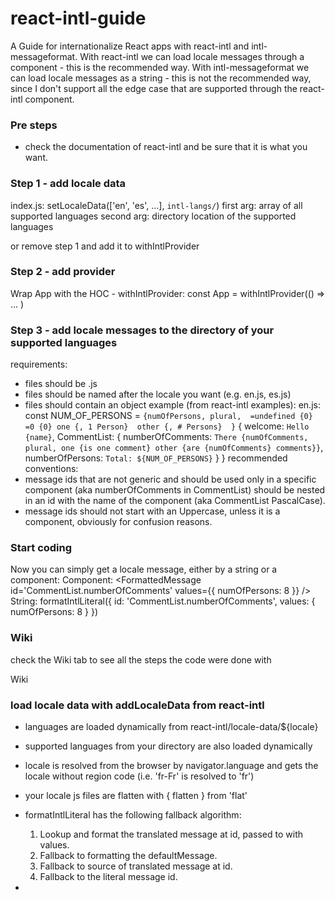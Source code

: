 # react-intl-guide

A Guide for internationalize React apps with react-intl and intl-messageformat.
With react-intl we can load locale messages through a component - this is the recommended way.
With intl-messageformat we can load locale messages as a string - this is not the recommended way, since I don't support all the edge case that are supported through the react-intl component.

### Pre steps
- check the documentation of react-intl and be sure that it is what you want.

### Step 1 - add locale data
index.js:
setLocaleData(['en', 'es', ...], `intl-langs/`)
first arg: array of all supported languages
second arg: directory location of the supported languages

or remove step 1 and add it to withIntlProvider

### Step 2 - add provider
Wrap App with the HOC - withIntlProvider:
const App = withIntlProvider(() =>
    ...
)

### Step 3 - add locale messages to the directory of your supported languages
requirements:
- files should be .js
- files should be named after the locale you want (e.g. en.js, es.js)
- files should contain an object
example (from react-intl examples):
en.js:
const NUM_OF_PERSONS = `{numOfPersons, plural, 
=undefined {0} 
=0 {0}
one {, 1 Person} 
other {, # Persons} 
}`
{
    welcome: `Hello {name}`,
    CommentList: {
        numberOfComments: `There {numOfComments, plural, one {is one comment} other {are {numOfComments} comments}}`,
        numberOfPersons: `Total: ${NUM_OF_PERSONS}`
    }
}
recommended conventions:
- message ids that are not generic and should be used only in a specific component (aka numberOfComments in CommentList) should be nested in an id with the name of the component (aka CommentList PascalCase).
- message ids should not start with an Uppercase, unless it is a component, obviously for confusion reasons.

### Start coding
Now you can simply get a locale message, either by a string or a component:
Component: <FormattedMessage id='CommentList.numberOfComments' values={{ numOfPersons: 8 }} />
String: formatIntlLiteral({ id: 'CommentList.numberOfComments', values: { numOfPersons: 8 } })

### Wiki
check the Wiki tab to see all the steps the code were done with

Wiki
### load locale data with addLocaleData from react-intl
- languages are loaded dynamically from react-intl/locale-data/${locale}
- supported languages from your directory are also loaded dynamically
- locale is resolved from the browser by navigator.language and gets the locale without region code (i.e. 'fr-Fr' is resolved to 'fr')
- your locale js files are flatten with { flatten } from 'flat'
- formatIntlLiteral has the following fallback algorithm:
    1. Lookup and format the translated message at id, passed to <IntlProvider> with values.
    2. Fallback to formatting the defaultMessage.
    3. Fallback to source of translated message at id.
    4. Fallback to the literal message id.
    
-


